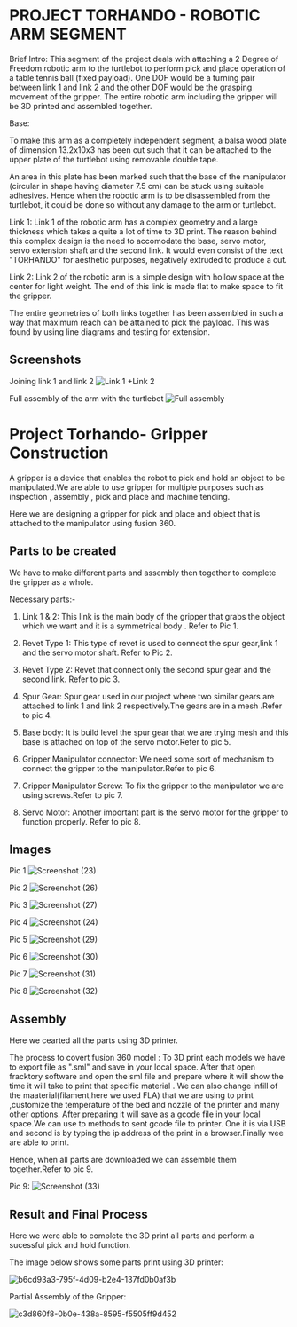 

# PROJECT TORHANDO - ROBOTIC ARM SEGMENT

Brief Intro: This segment of the project deals with attaching a 2 Degree of Freedom robotic arm to the turtlebot to perform pick and place operation of a table tennis ball (fixed payload).
One DOF would be a turning pair between link 1 and link 2 and the other DOF would be the grasping movement of the gripper.
The entire robotic arm including the gripper will be 3D printed and assembled together.

Base:

To make this arm as a completely independent segment, a balsa wood plate of dimension 13.2x10x3 has been cut such that it can be attached to the upper plate of the turtlebot using removable double tape. 

An area in this plate has been marked such that the base of the manipulator (circular in shape having diameter 7.5 cm) can be stuck using suitable adhesives. Hence when the robotic arm is to be disassembled from the turtlebot, it could be done so without any damage to the arm or turtlebot.



Link 1: 
Link 1 of the robotic arm has a complex geometry and a large thickness which takes a quite a lot of time to 3D print.
The reason behind this complex design is the need to accomodate the base, servo motor, servo extension shaft and the second link.
It would even consist of the text "TORHANDO" for aesthetic purposes, negatively extruded to produce a cut.

Link 2:
Link 2 of the robotic arm is a simple design with hollow space at the center for light weight. The end of this link is made flat to make space to fit the gripper.

The entire geometries of both links together has been assembled in such a way that maximum reach can be attained to pick the payload. This was found by using line diagrams and testing for extension.

## Screenshots
Joining link 1 and link 2
![Link 1 +Link 2](https://user-images.githubusercontent.com/69980210/144361636-6496709b-ef8f-4329-be9b-828ac2d59ef6.png)

Full assembly of the arm with the turtlebot
![Full assembly](https://user-images.githubusercontent.com/69980210/144361695-9368a907-9eb8-4c47-8f68-6b98e5b47a0c.png)
# Project Torhando- Gripper Construction

A gripper is a device that enables the robot to pick and 
hold an object to be manipulated.We are able to use gripper for 
multiple purposes such as inspection , assembly , pick and place
and machine tending.

Here we are designing a gripper for pick and place and object 
that is attached to the manipulator using fusion 360.


## Parts to be created 
We  have to make different parts and assembly then together 
to complete the gripper as a whole.

Necessary parts:-

1. Link 1 & 2:
 This link is the main body of the gripper that 
grabs the object which we want and it is a symmetrical body .
Refer to Pic 1.

2. Revet Type 1:
 This type of revet is used to connect the spur gear,link 1 and the servo motor shaft.
 Refer to Pic 2.

3. Revet Type 2:
 Revet that connect only the second spur gear and the second link.
Refer to pic 3.

4. Spur Gear:
 Spur gear used in our project where two similar gears are attached to link 1 and link 2 
 respectively.The gears are in a mesh .Refer to pic 4.

5. Base body:
It is build level the spur gear that we are trying mesh and this 
base is attached on top of the servo motor.Refer to pic 5.

6. Gripper Manipulator connector:
We need some sort of mechanism to connect the gripper to the manipulator.Refer to pic 6.

7. Gripper Manipulator Screw:
 To fix the gripper to the manipulator we are using screws.Refer to pic 7.

8. Servo Motor:
Another important part is the servo motor for the gripper to function properly.
Refer to pic 8.
## Images

Pic 1 ![Screenshot (23)](https://user-images.githubusercontent.com/93376324/143675529-d645806d-ecbf-4131-8293-00b3820c01b9.png)

Pic 2 ![Screenshot (26)](https://user-images.githubusercontent.com/93376324/143675592-70bb20b3-05dd-4ca3-8486-9c2a5affc932.png)

Pic 3 ![Screenshot (27)](https://user-images.githubusercontent.com/93376324/143675605-7c720ab6-d332-47ae-a4b2-f3a8fc1f0f02.png)

Pic 4 ![Screenshot (24)](https://user-images.githubusercontent.com/93376324/143675632-4b62c7e7-a871-459b-baa2-af35708cb41e.png)

Pic 5 ![Screenshot (29)](https://user-images.githubusercontent.com/93376324/143675648-e80827ae-418e-4a43-ae9c-97f78ad8981e.png)

Pic 6 ![Screenshot (30)](https://user-images.githubusercontent.com/93376324/143675654-58b304b8-2a52-4b66-a0da-1dfe253d5e42.png)

Pic 7 ![Screenshot (31)](https://user-images.githubusercontent.com/93376324/143675683-6cd62497-bd42-4db6-a58b-b3741c22e2ef.png)

Pic 8 ![Screenshot (32)](https://user-images.githubusercontent.com/93376324/143675700-c35c3fd3-a952-4450-9d6b-979f45e2aa03.png)

## Assembly
Here we cearted all the parts using 3D printer.

The process to covert fusion 360 model :
 To 3D print each models we have to export file as ".sml" and save in your local space.
 After that open fracktory software and open the sml file and prepare where it will show the time it will take to 
 print that specific material . We can also change infill of the maaterial(filament,here we used FLA) that we are using to print ,customize the temperature of the bed and nozzle of the printer and many other options.
 After preparing it will save as a gcode file in your local space.We can use to methods to sent gcode file to printer.
 One it is via USB and second is by typing the ip address of the print in a browser.Finally wee are able to print.


Hence, when all parts are downloaded we can assemble them together.Refer to pic 9.

Pic 9: ![Screenshot (33)](https://user-images.githubusercontent.com/93376324/143676135-ecadf6d3-f70c-4df8-8d1a-89db9c8abddf.png)
## Result and Final Process
Here we were able to complete the 3D print all parts and perform a sucessful pick and hold function.

The image below shows some parts print using 3D printer:

![b6cd93a3-795f-4d09-b2e4-137fd0b0af3b](https://user-images.githubusercontent.com/93376324/143676382-2f469dc1-7f59-4abb-80e8-999ac5aa4d2a.jpg)

Partial Assembly of the Gripper:

![c3d860f8-0b0e-438a-8595-f5505ff9d452](https://user-images.githubusercontent.com/93376324/143676403-bf0db80d-5e4a-4bf0-b1f4-20bd18068334.jpg)



